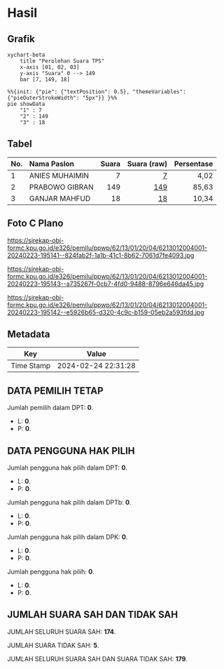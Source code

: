 # Hasil

## Grafik

```mermaid
xychart-beta
    title "Perolehan Suara TPS"
    x-axis [01, 02, 03]
    y-axis "Suara" 0 --> 149
    bar [7, 149, 18]
```

```mermaid
%%{init: {"pie": {"textPosition": 0.5}, "themeVariables": {"pieOuterStrokeWidth": "5px"}} }%%
pie showData
    "1" : 7
    "2" : 149
    "3" : 18
```

## Tabel

| No. | Nama Paslon    | Suara | Suara (raw) | Persentase |
|:--- |:-------------- | -----:| -----------:| ----------:|
| 1   | ANIES MUHAIMIN | 7     | [7][p-1]    | 4,02       |
| 2   | PRABOWO GIBRAN | 149   | [149][p-2]  | 85,63      |
| 3   | GANJAR MAHFUD  | 18    | [18][p-3]   | 10,34      |


[p-1]: https://github.com/gigit-pemilu/pemilu-2024-62-kalimantan-tengah/blob/main/pilpres/hitung-suara/sub/62-kalimantan-tengah/sub/13-barito-timur/sub/01-dusun-timur/sub/2004-sarapat/sub/001-tps/sub/paslon-1.txt
[p-2]: https://github.com/gigit-pemilu/pemilu-2024-62-kalimantan-tengah/blob/main/pilpres/hitung-suara/sub/62-kalimantan-tengah/sub/13-barito-timur/sub/01-dusun-timur/sub/2004-sarapat/sub/001-tps/sub/paslon-2.txt
[p-3]: https://github.com/gigit-pemilu/pemilu-2024-62-kalimantan-tengah/blob/main/pilpres/hitung-suara/sub/62-kalimantan-tengah/sub/13-barito-timur/sub/01-dusun-timur/sub/2004-sarapat/sub/001-tps/sub/paslon-3.txt

## Foto C Plano

https://sirekap-obj-formc.kpu.go.id/e326/pemilu/ppwp/62/13/01/20/04/6213012004001-20240223-195141--824fab2f-1a1b-41c1-8b62-7061d7fe4093.jpg

https://sirekap-obj-formc.kpu.go.id/e326/pemilu/ppwp/62/13/01/20/04/6213012004001-20240223-195143--a735267f-0cb7-4fd0-9488-8796e646da45.jpg

https://sirekap-obj-formc.kpu.go.id/e326/pemilu/ppwp/62/13/01/20/04/6213012004001-20240223-195142--e5926b65-d320-4c9c-b159-05eb2a593fdd.jpg


## Metadata

| Key        | Value               |
| ---------- | ------------------- |
| Time Stamp | 2024-02-24 22:31:28 |


## DATA PEMILIH TETAP

Jumlah pemilih dalam DPT: **0**.
 * L: **0**.
 * P: **0**.

## DATA PENGGUNA HAK PILIH

Jumlah pengguna hak pilih dalam DPT: **0**.
 * L: **0**.
 * P: **0**.

Jumlah pengguna hak pilih dalam DPTb: **0**.
 * L: **0**.
 * P: **0**.

Jumlah pengguna hak pilih dalam DPK: **0**.
 * L: **0**.
 * P: **0**.

Jumlah pengguna hak pilih: **0**.
 * L: **0**.
 * P: **0**.

## JUMLAH SUARA SAH DAN TIDAK SAH

JUMLAH SELURUH SUARA SAH: **174**.

JUMLAH SUARA TIDAK SAH: **5**.

JUMLAH SELURUH SUARA SAH DAN SUARA TIDAK SAH: **179**.


